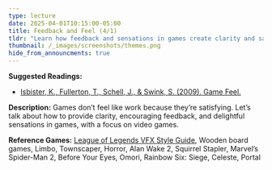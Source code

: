 ```yaml
---
type: lecture
date: 2025-04-01T10:15:00-05:00
title: Feedback and Feel (4/1)
tldr: "Learn how feedback and sensations in games create clarity and satisfying experiences."
thumbnail: /_images/screenshots/themes.png
hide_from_announcments: true
---
```

**Suggested Readings:**
- [Isbister, K., Fullerton, T., Schell, J., & Swink, S. (2009). Game Feel.](https://gamifique.files.wordpress.com/2011/11/2-game-feel.pdf)

**Description:**
Games don’t feel like work because they’re satisfying. Let’s talk about how to provide clarity, encouraging feedback, and delightful sensations in games, with a focus on video games.

**Reference Games:**
[League of Legends VFX Style Guide](https://nexus.leagueoflegends.com/wp-content/uploads/2017/10/VFX_Styleguide_final_public_hidpjqwx7lqyx0pjj3ss.pdf), Wooden board games, Limbo, Townscaper, Horror, Alan Wake 2, Squirrel Stapler, Marvel’s Spider-Man 2, Before Your Eyes, Omori, Rainbow Six: Siege, Celeste, Portal
